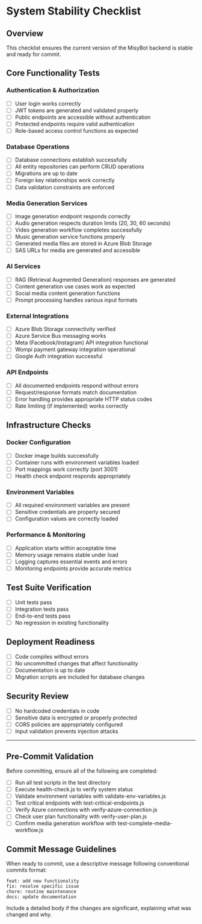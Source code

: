 # System Stability Checklist

## Overview
This checklist ensures the current version of the MisyBot backend is stable and ready for commit.

## Core Functionality Tests

### Authentication & Authorization
- [ ] User login works correctly
- [ ] JWT tokens are generated and validated properly
- [ ] Public endpoints are accessible without authentication
- [ ] Protected endpoints require valid authentication
- [ ] Role-based access control functions as expected

### Database Operations
- [ ] Database connections establish successfully
- [ ] All entity repositories can perform CRUD operations
- [ ] Migrations are up to date
- [ ] Foreign key relationships work correctly
- [ ] Data validation constraints are enforced

### Media Generation Services
- [ ] Image generation endpoint responds correctly
- [ ] Audio generation respects duration limits (20, 30, 60 seconds)
- [ ] Video generation workflow completes successfully
- [ ] Music generation service functions properly
- [ ] Generated media files are stored in Azure Blob Storage
- [ ] SAS URLs for media are generated and accessible

### AI Services
- [ ] RAG (Retrieval Augmented Generation) responses are generated
- [ ] Content generation use cases work as expected
- [ ] Social media content generation functions
- [ ] Prompt processing handles various input formats

### External Integrations
- [ ] Azure Blob Storage connectivity verified
- [ ] Azure Service Bus messaging works
- [ ] Meta (Facebook/Instagram) API integration functional
- [ ] Wompi payment gateway integration operational
- [ ] Google Auth integration successful

### API Endpoints
- [ ] All documented endpoints respond without errors
- [ ] Request/response formats match documentation
- [ ] Error handling provides appropriate HTTP status codes
- [ ] Rate limiting (if implemented) works correctly

## Infrastructure Checks

### Docker Configuration
- [ ] Docker image builds successfully
- [ ] Container runs with environment variables loaded
- [ ] Port mappings work correctly (port 3001)
- [ ] Health check endpoint responds appropriately

### Environment Variables
- [ ] All required environment variables are present
- [ ] Sensitive credentials are properly secured
- [ ] Configuration values are correctly loaded

### Performance & Monitoring
- [ ] Application starts within acceptable time
- [ ] Memory usage remains stable under load
- [ ] Logging captures essential events and errors
- [ ] Monitoring endpoints provide accurate metrics

## Test Suite Verification
- [ ] Unit tests pass
- [ ] Integration tests pass
- [ ] End-to-end tests pass
- [ ] No regression in existing functionality

## Deployment Readiness
- [ ] Code compiles without errors
- [ ] No uncommitted changes that affect functionality
- [ ] Documentation is up to date
- [ ] Migration scripts are included for database changes

## Security Review
- [ ] No hardcoded credentials in code
- [ ] Sensitive data is encrypted or properly protected
- [ ] CORS policies are appropriately configured
- [ ] Input validation prevents injection attacks

---

## Pre-Commit Validation

Before committing, ensure all of the following are completed:

- [ ] Run all test scripts in the test directory
- [ ] Execute health-check.js to verify system status
- [ ] Validate environment variables with validate-env-variables.js
- [ ] Test critical endpoints with test-critical-endpoints.js
- [ ] Verify Azure connections with verify-azure-connection.js
- [ ] Check user plan functionality with verify-user-plan.js
- [ ] Confirm media generation workflow with test-complete-media-workflow.js

## Commit Message Guidelines

When ready to commit, use a descriptive message following conventional commits format:
```
feat: add new functionality
fix: resolve specific issue
chore: routine maintenance
docs: update documentation
```

Include a detailed body if the changes are significant, explaining what was changed and why.